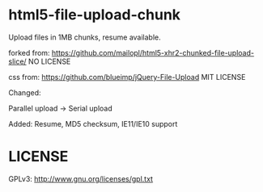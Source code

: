 html5-file-upload-chunk
=======================

Upload files in 1MB chunks, resume available.

forked from: https://github.com/mailopl/html5-xhr2-chunked-file-upload-slice/ NO LICENSE

css from: https://github.com/blueimp/jQuery-File-Upload MIT LICENSE

Changed:

Parallel upload -> Serial upload

Added: Resume, MD5 checksum, IE11/IE10 support

LICENSE
=======
GPLv3: http://www.gnu.org/licenses/gpl.txt
